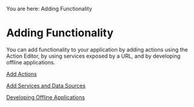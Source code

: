                          

You are here: Adding Functionality

Adding Functionality
====================

You can add functionality to your application by adding actions using the Action Editor, by using services exposed by a URL, and by developing offline applications.

[Add Actions](working_with_Action_Editor.md)

[Add Services and Data Sources](Connecting_to_Services.md#connect-to-services)

[Developing Offline Applications](Developing_Offline_Applications.md)
